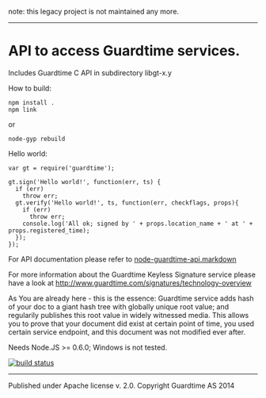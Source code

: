 note: this legacy project is not maintained any more.

---

# API to access Guardtime services.


Includes Guardtime C API in subdirectory libgt-x.y

How to build:

    npm install .
    npm link
or 

    node-gyp rebuild 


Hello world:

    var gt = require('guardtime');

    gt.sign('Hello world!', function(err, ts) {
      if (err)
        throw err;
      gt.verify('Hello world!', ts, function(err, checkflags, props){
        if (err) 
          throw err;
        console.log('All ok; signed by ' + props.location_name + ' at ' + props.registered_time);
      });
    });

For API documentation please refer to
[node-guardtime-api.markdown](https://github.com/ristik/node-guardtime/blob/master/node-guardtime-api.markdown)

For more information about the Guardtime Keyless Signature service please have a look at
http://www.guardtime.com/signatures/technology-overview

As You are already here - this is the essence:
Guardtime service adds hash of your doc to a giant hash tree with globally unique
root value; and regularily publishes this root value in widely witnessed media.
This allows you to prove that your document did exist at certain point of time, you
used certain service endpoint, and this document was not modified ever after.

Needs Node.JS >= 0.6.0; Windows is not tested.

[![build status](https://secure.travis-ci.org/ristik/node-guardtime.png)](http://travis-ci.org/ristik/node-guardtime)

---
Published under Apache license v. 2.0.
Copyright Guardtime AS 2014
